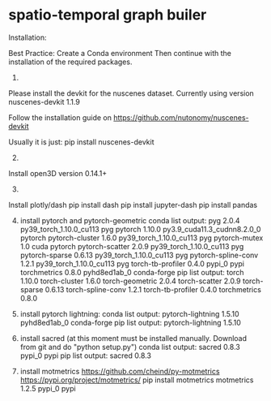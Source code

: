 # spatio-temporal graph builer
Installation:

Best Practice:
Create a Conda environment
Then continue with the installation of the required packages.

1)
Please install the devkit for the nuscenes dataset.
Currently using version nuscenes-devkit 1.1.9

Follow the installation guide on https://github.com/nutonomy/nuscenes-devkit

Usually it is just: 
pip install nuscenes-devkit

2)
Install open3D version 0.14.1+

3)
Install plotly/dash
pip install dash
pip install jupyter-dash
pip install pandas

4) install pytorch and pytorch-geometric
conda list output:
pyg                       2.0.4           py39_torch_1.10.0_cu113    pyg
pytorch                   1.10.0          py3.9_cuda11.3_cudnn8.2.0_0    pytorch
pytorch-cluster           1.6.0           py39_torch_1.10.0_cu113    pyg
pytorch-mutex             1.0                        cuda    pytorch
pytorch-scatter           2.0.9           py39_torch_1.10.0_cu113    pyg
pytorch-sparse            0.6.13          py39_torch_1.10.0_cu113    pyg
pytorch-spline-conv       1.2.1           py39_torch_1.10.0_cu113    pyg
torch-tb-profiler         0.4.0                    pypi_0    pypi
torchmetrics              0.8.0              pyhd8ed1ab_0    conda-forge
pip list output:
torch                   1.10.0
torch-cluster           1.6.0
torch-geometric         2.0.4
torch-scatter           2.0.9
torch-sparse            0.6.13
torch-spline-conv       1.2.1
torch-tb-profiler       0.4.0
torchmetrics            0.8.0

5) install pytorch lightning:
conda list output:
pytorch-lightning         1.5.10             pyhd8ed1ab_0    conda-forge
pip list output:
pytorch-lightning       1.5.10

6) install sacred (at this moment must be installed manually. Download from git and do "python setup.py")
conda list output:
sacred                    0.8.3                    pypi_0    pypi
pip list output:
sacred                  0.8.3

7) install motmetrics
https://github.com/cheind/py-motmetrics
https://pypi.org/project/motmetrics/
pip install motmetrics
motmetrics                1.2.5                    pypi_0    pypi